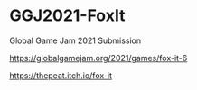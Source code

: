 # GGJ2021-FoxIt
Global Game Jam 2021 Submission

https://globalgamejam.org/2021/games/fox-it-6

https://thepeat.itch.io/fox-it
